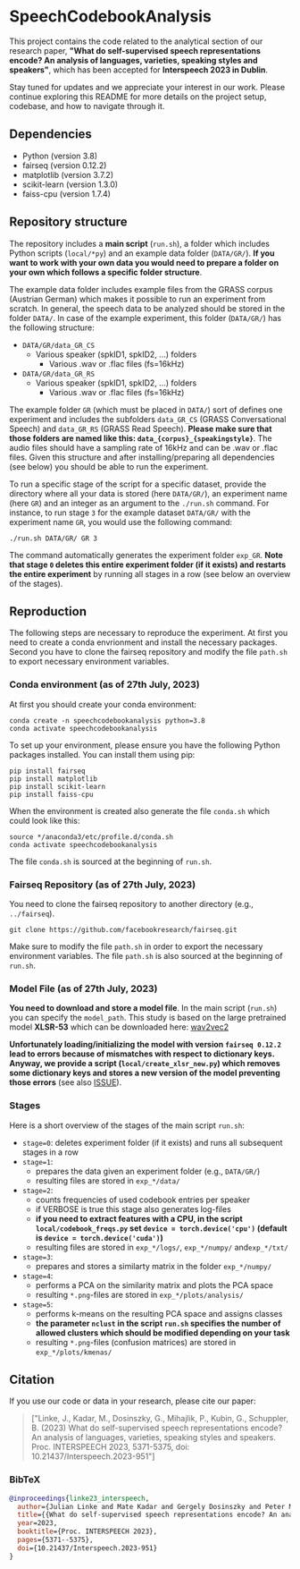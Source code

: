 # SpeechCodebookAnalysis

This project contains the code related to the analytical section of our research paper, **"What do self-supervised speech representations encode? An analysis of languages, varieties, speaking styles and speakers"**, which has been accepted for **Interspeech 2023 in Dublin**.

Stay tuned for updates and we appreciate your interest in our work. Please continue exploring this README for more details on the project setup, codebase, and how to navigate through it.

## Dependencies

- Python (version 3.8)
- fairseq (version 0.12.2)
- matplotlib (version 3.7.2)
- scikit-learn (version 1.3.0)
- faiss-cpu (version 1.7.4)

## Repository structure
The repository includes a **main script** (```run.sh```), a folder which includes Python scripts (```local/*py```) and an example data folder (```DATA/GR/```). **If you want to work with your own data you would need to prepare a folder on your own which follows a specific folder structure**. 

The example data folder includes example files from the GRASS corpus (Austrian German) which makes it possible to run an experiment from scratch. In general, the speech data to be analyzed should be stored in the folder ```DATA/```. In case of the example experiment, this folder (```DATA/GR/```) has the following structure:

- ```DATA/GR/data_GR_CS```
  - Various speaker (spkID1, spkID2, ...) folders
    - Various .wav or .flac files (fs=16kHz)
- ```DATA/GR/data_GR_RS```
  - Various speaker (spkID1, spkID2, ...) folders
    - Various .wav or .flac files (fs=16kHz)

The example folder ```GR``` (which must be placed in ```DATA/```) sort of defines one experiment and includes the subfolders ```data_GR_CS``` (GRASS Conversational Speech) and ```data_GR_RS``` (GRASS Read Speech). **Please make sure that those folders are named like this: ```data_{corpus}_{speakingstyle}```**. The audio files should have a sampling rate of 16kHz and can be .wav or .flac files. Given this structure and after installing/preparing all dependencies (see below) you should be able to run the experiment. 

To run a specific stage of the script for a specific dataset, provide the directory where all your data is stored (here ```DATA/GR/```), an experiment name (here ```GR```) and an integer as an argument to the `./run.sh` command. For instance, to run stage ```3``` for the example dataset ```DATA/GR/``` with the experiment name ```GR```, you would use the following command:

```
./run.sh DATA/GR/ GR 3
```

The command automatically generates the experiment folder ```exp_GR```. **Note that stage ```0``` deletes this entire experiment folder (if it exists) and restarts the entire experiment** by running all stages in a row (see below an overview of the stages).

## Reproduction
The following steps are necessary to reproduce the experiment. At first you need to create a conda envrionment and install the necessary packages. Second you have to  clone the fairseq repository and modify the file ```path.sh``` to export necessary environment variables. 

### Conda environment (as of 27th July, 2023)
At first you should create your conda environment:

```
conda create -n speechcodebookanalysis python=3.8
conda activate speechcodebookanalysis
```

To set up your environment, please ensure you have the following Python packages installed. You can install them using pip:

```
pip install fairseq
pip install matplotlib
pip install scikit-learn
pip install faiss-cpu
```

When the environment is created also generate the file ```conda.sh``` which could look like this:

```
source */anaconda3/etc/profile.d/conda.sh
conda activate speechcodebookanalysis
```

The file ```conda.sh``` is sourced at the beginning of ```run.sh```.

### Fairseq Repository (as of 27th July, 2023)
You need to clone the fairseq repository to another directory (e.g., ```../fairseq```).

```
git clone https://github.com/facebookresearch/fairseq.git
``` 

Make sure to modify the file ```path.sh``` in order to export the necessary environment variables. The file ```path.sh``` is also sourced at the beginning of ```run.sh```.

### Model File (as of 27th July, 2023)
**You need to download and store a model file**. In the main script (```run.sh```) you can specify the ```model_path```. This study is based on the large pretrained model **XLSR-53** which can be downloaded here: [wav2vec2](https://github.com/facebookresearch/fairseq/blob/main/examples/wav2vec)

**Unfortunately loading/initializing the model with version ```fairseq 0.12.2``` lead to errors because of mismatches with respect to dictionary keys. Anyway, we provide a script (```local/create_xlsr_new.py```) which removes some dictionary keys and stores a new version of the model preventing those errors** (see also [ISSUE](https://github.com/facebookresearch/fairseq/issues/3741)).

### Stages

Here is a short overview of the stages of the main script ```run.sh```:

- ```stage=0```: deletes experiment folder (if it exists) and runs all subsequent stages in a row
- ```stage=1```: 
  - prepares the data given an experiment folder (e.g., ```DATA/GR/```)
  - resulting files are stored in ```exp_*/data/```
- ```stage=2```: 
  - counts frequencies of used codebook entries per speaker
  - if VERBOSE is true this stage also generates log-files
  - **if you need to extract features with a CPU, in the script ```local/codebook_freqs.py``` set ```device = torch.device('cpu')``` (default is ```device = torch.device('cuda')```)**
  - resulting files are stored in ```exp_*/logs/```, ```exp_*/numpy/``` and```exp_*/txt/```
- ```stage=3```: 
  - prepares and stores a similarty matrix in the folder ```exp_*/numpy/```
- ```stage=4```: 
  - performs a PCA on the similarity matrix and plots the PCA space
  - resulting ```*.png```-files are stored in ```exp_*/plots/analysis/```
- ```stage=5```: 
  - performs k-means on the resulting PCA space and assigns classes
  - **the parameter ```nclust``` in the script ```run.sh``` specifies the number of allowed clusters which should be modified depending on your task**
  - resulting ```*.png```-files (confusion matrices) are stored in ```exp_*/plots/kmenas/```

## Citation

If you use our code or data in your research, please cite our paper:

> ["Linke, J., Kadar, M., Dosinszky, G., Mihajlik, P., Kubin, G., Schuppler, B. (2023) What do self-supervised speech representations encode? An analysis of languages, varieties, speaking styles and speakers. Proc. INTERSPEECH 2023, 5371-5375, doi: 10.21437/Interspeech.2023-951"]

### BibTeX

```bibtex
@inproceedings{linke23_interspeech,
  author={Julian Linke and Mate Kadar and Gergely Dosinszky and Peter Mihajlik and Gernot Kubin and Barbara Schuppler},
  title={{What do self-supervised speech representations encode? An analysis of languages, varieties, speaking styles and speakers}},
  year=2023,
  booktitle={Proc. INTERSPEECH 2023},
  pages={5371--5375},
  doi={10.21437/Interspeech.2023-951}
}